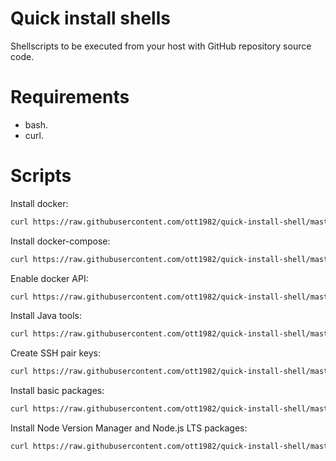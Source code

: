 # Quick install shells

Shellscripts to be executed from your host with GitHub repository source code.

# Requirements

* bash.
* curl.

# Scripts

Install docker:

```sh
curl https://raw.githubusercontent.com/ott1982/quick-install-shell/master/install-docker.sh `whoami` | sudo bash
```

Install docker-compose:

```sh
curl https://raw.githubusercontent.com/ott1982/quick-install-shell/master/install-docker-compose.sh | bash
```

Enable docker API:

```sh
curl https://raw.githubusercontent.com/ott1982/quick-install-shell/master/enable-docker-api.sh | bash
```

Install Java tools:

```sh
curl https://raw.githubusercontent.com/ott1982/quick-install-shell/master/sdkman.sh | bash
```

Create SSH pair keys:

```sh
curl https://raw.githubusercontent.com/ott1982/quick-install-shell/master/ssh-keys.sh | bash
```

Install basic packages:

```sh
curl https://raw.githubusercontent.com/ott1982/quick-install-shell/master/basics.sh | bash
```

Install Node Version Manager and Node.js LTS packages:

```sh
curl https://raw.githubusercontent.com/ott1982/quick-install-shell/master/nodejs.sh | bash
```
